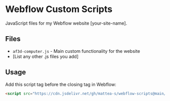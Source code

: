 # Webflow Custom Scripts

JavaScript files for my Webflow website [your-site-name].

## Files

- `af3d-computer.js` - Main custom functionality for the website
- [List any other .js files you add]

## Usage

Add this script tag before the closing </body> tag in Webflow:

```html
<script src="https://cdn.jsdelivr.net/gh/mattea-s/webflow-scripts@main/af3d-computer.js"></script>

